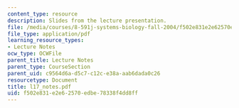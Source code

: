 ```yaml
---
content_type: resource
description: Slides from the lecture presentation.
file: /media/courses/8-591j-systems-biology-fall-2004/f502e831e2e62570edbe78338f4dd8ff_l17_notes.pdf
file_type: application/pdf
learning_resource_types:
- Lecture Notes
ocw_type: OCWFile
parent_title: Lecture Notes
parent_type: CourseSection
parent_uid: c9564d6a-d5c7-c12c-e38a-aab6dada0c26
resourcetype: Document
title: l17_notes.pdf
uid: f502e831-e2e6-2570-edbe-78338f4dd8ff
---
```

